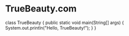# TrueBeauty.com
class TrueBeauty {
    public static void main(String[] args) {
        System.out.println("Hello, TrueBeauty!"); 
    }
}
